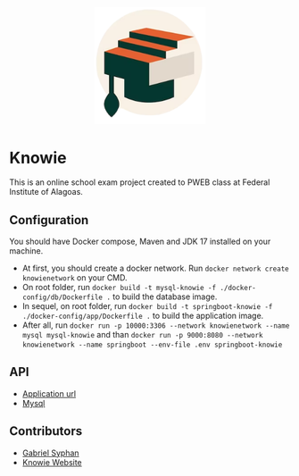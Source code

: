 <p align="center">
  <img src="src/main/resources/static/img/logo.png" width="200px" alt="Knowie logo" />
</p>

# Knowie
This is an online school exam project created to PWEB class at Federal Institute of Alagoas.

## Configuration
You should have Docker compose, Maven and JDK 17 installed on your machine.

* At first, you should create a docker network. Run `docker network create knowienetwork` on your CMD.
* On root folder, run `docker build -t mysql-knowie -f ./docker-config/db/Dockerfile .` to build the database image.
* In sequel, on root folder, run `docker build -t springboot-knowie -f ./docker-config/app/Dockerfile .` to build the application image.
* After all, run `docker run -p 10000:3306 --network knowienetwork --name mysql mysql-knowie` and than `docker run -p 9000:8080 --network knowienetwork --name springboot --env-file .env springboot-knowie`

## API
* [Application url](http://localhost:2364/api/v1)
* [Mysql](http://localhost:3306)

## Contributors
* [Gabriel Syphan](https://github.com/gabrielsyphan)
* [Knowie Website](http://knowie.site)
